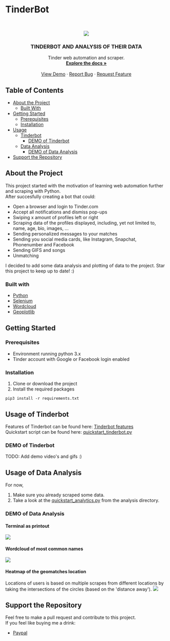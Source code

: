 # TinderBot

<!-- PROJECT LOGO -->
<br />
<p align="center">
  <a href="https://user-images.githubusercontent.com/60892381/94200140-384a7f80-feba-11ea-8fcf-ec4507eda017.jpg">
    <img src="https://user-images.githubusercontent.com/60892381/94200140-384a7f80-feba-11ea-8fcf-ec4507eda017.jpg">
  </a>

  <h3 align="center">TINDERBOT AND ANALYSIS OF THEIR DATA</h3>

  <p align="center">
    Tinder web automation and scraper.
    <br />
    <a href="https://github.com/frederikme/TinderBot/blob/master/README.md"><strong>Explore the docs »</strong></a>
    <br />
    <br />
    <a href="https://github.com/frederikme/TinderBot">View Demo</a>
    ·
    <a href="https://github.com/frederikme/TinderBot/issues/new">Report Bug</a>
    ·
    <a href="https://github.com/frederikme/TinderBot/issues/new">Request Feature</a>
  </p>
</p>

<!-- TABLE OF CONTENTS -->
## Table of Contents

* [About the Project](#about-the-project)
  * [Built With](#built-with)
* [Getting Started](#getting-started)
  * [Prerequisites](#prerequisites)
  * [Installation](#installation)
* [Usage](#usage-of-tinderbot)
  * [Tinderbot](https://github.com/frederikme/TinderBot/blob/master/TINDERBOTDOC.md)
    * [DEMO of Tinderbot](#demo-of-tinderbot)
  * [Data Analysis](https://github.com/frederikme/TinderBot/blob/master/ANALYTICSDOC.md)
    * [DEMO of Data Analysis](#demo-of-data-analysis)
* [Support the Repository](#support-the-repository)

<!-- ABOUT THE PROJECT -->
## About the Project
This project started with the motivation of learning web automation further and scraping with Python.</br>
After succesfully creating a bot that could:</br>

* Open a browser and login to Tinder.com
* Accept all notifications and dismiss pop-ups
* Swiping x amount of profiles left or right
* Scraping data of the profiles displayed, including, yet not limited to, name, age, bio, images, ...
* Sending personalized messages to your matches
* Sending you social media cards, like Instagram, Snapchat, Phonenumber and Facebook
* Sending GIFS and songs
* Unmatching

I decided to add some data analysis and plotting of data to the project. Star this project to keep up to date! :)

### Built with

* [Python](https://www.python.org/)
* [Selenium](https://selenium.dev)
* [Wordcloud](https://github.com/amueller/word_cloud)
* [Geoplotlib](https://github.com/andrea-cuttone/geoplotlib)

<!-- Getting Started -->
## Getting Started
### Prerequisites

- Environment running python 3.x
- Tinder account with Google or Facebook login enabled

### Installation
1. Clone or download the project
2. Install the required packages
```
pip3 install -r requirements.txt
```

## Usage of Tinderbot
Features of Tinderbot can be found here: [Tinderbot features](https://github.com/frederikme/TinderBot/blob/master/TINDERBOTDOC.md) </br>
Quickstart script can be found here: [quickstart_tinderbot.py](https://github.com/frederikme/TinderBot/blob/master/quickstart_tinderbot.py)

### DEMO of Tinderbot
TODO: Add demo video's and gifs :)

## Usage of Data Analysis
For now,
1. Make sure you already scraped some data.
2. Take a look at the [quickstart_analytics.py](https://github.com/frederikme/TinderBot/blob/master/quickstart_analytics.py) from the analysis directory.

### DEMO of Data Analysis
#### Terminal as printout
<img src="https://user-images.githubusercontent.com/60892381/94479341-f03a9e00-01d4-11eb-9a10-70a8aa8208ea.png">

#### Wordcloud of most common names
<a href="https://github.com/frederikme/TinderBot/blob/master/data/geomatches/wordclouds/name_of_age_all.jpg">
    <img src="https://github.com/frederikme/TinderBot/blob/master/data/geomatches/wordclouds/name_of_age_all.jpg">
</a>

#### Heatmap of the geomatches location 
Locations of users is based on multiple scrapes from different locations by taking the intersections of the circles (based on the 'distance away').
<a href="https://github.com/frederikme/TinderBot/blob/master/data/geomatches/maps/Heatmap.png">
    <img src="https://github.com/frederikme/TinderBot/blob/master/data/geomatches/maps/Heatmap.png">
 </a>

## Support the Repository
Feel free to make a pull request and contribute to this project.</br>
If you feel like buying me a drink:
* [Paypal](https://paypal.me/frederikmees)

